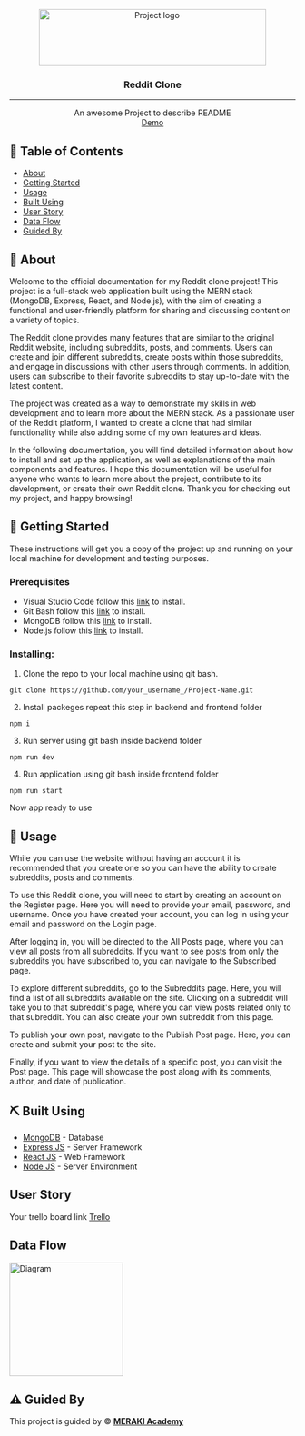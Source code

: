 <p align="center">
<a href="https://www.meraki-academy.org" target="_blank" rel="noopener noreferrer">
 <img width="400px" height="100px" src="https://www.meraki-academy.org/assets/img/logov02.svg" alt="Project logo">
 </a>
</p>

<h3 align="center">Reddit Clone
</h3>

---

<p align="center"> An awesome Project to describe README 
    <br> 
<a href=''>Demo</a>
    <br> 
</p>

## 📝 Table of Contents

- [About](#about)
- [Getting Started](#getting_started)
- [Usage](#usage)
- [Built Using](#built_using)
- [User Story](#user_story)
- [Data Flow](#data_flow)
- [Guided By](#guided_by)

## 🧐 About <a name = "about"></a>

Welcome to the official documentation for my Reddit clone project! This project is a full-stack web application built using the MERN stack (MongoDB, Express, React, and Node.js), with the aim of creating a functional and user-friendly platform for sharing and discussing content on a variety of topics.

The Reddit clone provides many features that are similar to the original Reddit website, including subreddits, posts, and comments. Users can create and join different subreddits, create posts within those subreddits, and engage in discussions with other users through comments. In addition, users can subscribe to their favorite subreddits to stay up-to-date with the latest content.

The project was created as a way to demonstrate my skills in web development and to learn more about the MERN stack. As a passionate user of the Reddit platform, I wanted to create a clone that had similar functionality while also adding some of my own features and ideas.

In the following documentation, you will find detailed information about how to install and set up the application, as well as explanations of the main components and features. I hope this documentation will be useful for anyone who wants to learn more about the project, contribute to its development, or create their own Reddit clone. Thank you for checking out my project, and happy browsing!

## 🏁 Getting Started <a name = "getting_started"></a>

These instructions will get you a copy of the project up and running on your local machine for development and testing purposes.

### Prerequisites

- Visual Studio Code follow this <a href=''>link</a> to install.
- Git Bash follow this <a href=''>link</a> to install.
- MongoDB follow this <a href=''>link</a> to install.
- Node.js follow this <a href=''>link</a> to install.

### Installing:

1. Clone the repo to your local machine using git bash.

```
git clone https://github.com/your_username_/Project-Name.git
```

2. Install packeges repeat this step in backend and frontend folder

```
npm i
```

3. Run server using git bash inside backend folder

```
npm run dev
```

4. Run application using git bash inside frontend folder

```
npm run start
```

Now app ready to use

## 🎈 Usage <a name="usage"></a>

While you can use the website without having an account it is recommended that you create one so you can have the ability to create subreddits, posts and comments.

To use this Reddit clone, you will need to start by creating an account on the Register page. Here you will need to provide your email, password, and username. Once you have created your account, you can log in using your email and password on the Login page.

After logging in, you will be directed to the All Posts page, where you can view all posts from all subreddits. If you want to see posts from only the subreddits you have subscribed to, you can navigate to the Subscribed page.

To explore different subreddits, go to the Subreddits page. Here, you will find a list of all subreddits available on the site. Clicking on a subreddit will take you to that subreddit's page, where you can view posts related only to that subreddit. You can also create your own subreddit from this page.

To publish your own post, navigate to the Publish Post page. Here, you can create and submit your post to the site.

Finally, if you want to view the details of a specific post, you can visit the Post page. This page will showcase the post along with its comments, author, and date of publication.

## ⛏️ Built Using <a name = "built_using"></a>

- [MongoDB](https://www.mongodb.com/) - Database
- [Express JS](https://expressjs.com/) - Server Framework
- [React JS](https://https://reactjs.org/) - Web Framework
- [Node JS](https://nodejs.org/en/) - Server Environment

## User Story <a name = "#user_story"></a>

Your trello board link
<a href=''>Trello</a>

## Data Flow <a name = "#data_flow"></a>

<img width=200px height=200px src="https://cacoo.com/assets/site/img/templates/screenshots/er-database-diagram.png" alt="Diagram"></a>

## ⚠️ Guided By <a name = "guided_by"></a>

This project is guided by ©️ **[MERAKI Academy](https://www.meraki-academy.org)**
